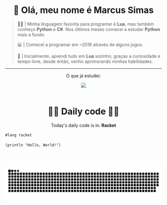 <div align="center">
  <h1>👋 Olá, meu nome é Marcus Simas</h1>
</div>

> 🧑‍💻 | Minha linguagem favorita para programar é **Lua**, mas também conheço **Python** e **C#**. Nos últimos meses comecei a estudar **Python** mais a fundo.
>
> 💻 | Comecei a programar em ~2018 através de alguns jogos.
>
> 📱 | Inicialmente, aprendi tudo em **Lua** sozinho, graças a curiosidade e tempo livre, desde então, venho aprimorando minhas habilidades.

***

<div align="center">
  <p>O que já estudei:</p>
  <a href="https://skillicons.dev">
    <img src="https://skillicons.dev/icons?i=py,lua,html,css,js,github,git,vscode,linux,c#" />
  </a>
</div>

<br>

<div align="center">
  <h1>👨‍💻 Daily code 👨‍💻</h1>
  <p>Today's daily code is in: <b>Racket</b></p>
  
  <div align="left">

```rkt
#lang racket

(println "Hello, World!")
```

  </div>
</div>

<br>

<!--<div align="center">
<h1>📈 Statistics 📈</h1>
  <p>Most used languages:</p>
  <a href="https://github.com/Lobooooooo14" target="_blank">
    <img src="https://github.com/Lobooooooo14/Lobooooooo14/blob/renders-output/metrics.plugin.languages.svg" alt="most used languages" width="600px">
  </a>
</div> -->

<br>
<!--
<div align="center">
    <h1>🏆 Top followers 🏆</h1>
    <p>Followers with more contributions in this month:</p>
    <table>
        <tr>
            <td align="center">
                <p>Top 3</p>
            </td>
            <td align="center">
                <p>Leaderboard</p>
            </td>
        </tr>
        <tr>
            <td width="100px" align="center">
                <table><tr><td width="100px" align="center"><p>:1st_place_medal:</p></td><td width="100px" align="center"><p>:2nd_place_medal:</p></td><td width="100px" align="center"><p>:3rd_place_medal:</p></td></tr><tr><td width="100px" align="center"><img src="https://avatars.githubusercontent.com/u/37253454?v=4" width="100%"/><br><a href="https://github.com/GiverPlay007" target="_blank">GiverPlay007</a><p>7 contributions</p></td><td width="100px" align="center"><img src="https://avatars.githubusercontent.com/u/13619024?v=4" width="100%"/><br><a href="https://github.com/artenlf" target="_blank">artenlf</a><p>6 contributions</p></td><td width="100px" align="center"><img src="https://avatars.githubusercontent.com/u/87309497?v=4" width="100%"/><br><a href="https://github.com/RafaZeero" target="_blank">RafaZeero</a><p>4 contributions</p></td></tr></table>
            </td>
            <td width="fit-content" align="left">
                <ol><li><a href="https://github.com/GiverPlay007">GiverPlay007</a><span> - 7 contributions</span></li><li><a href="https://github.com/artenlf">artenlf</a><span> - 6 contributions</span></li><li><a href="https://github.com/RafaZeero">RafaZeero</a><span> - 4 contributions</span></li><li><a href="https://github.com/Nicky7x">Nicky7x</a><span> - 4 contributions</span></li><li><a href="https://github.com/filipedeschamps">filipedeschamps</a><span> - 3 contributions</span></li><li><a href="https://github.com/LestterX">LestterX</a><span> - 2 contributions</span></li></ol>
            </td>
        </tr>
    </table>
</div> 
<br> -->
<!--
<div align="center">
  <h1>🐍 Snakommits 🐍</h1>
    <picture>
      <source media="(prefers-color-scheme: dark)" srcset="https://raw.githubusercontent.com/Lobooooooo14/Lobooooooo14/snake-output/github-contribution-grid-snake-dark.svg">
      <source media="(prefers-color-scheme: light)" srcset="https://raw.githubusercontent.com/Lobooooooo14/Lobooooooo14/snake-output/github-contribution-grid-snake.svg">
      <img alt="github contribution grid snake animation" src="https://raw.githubusercontent.com/Lobooooooo14/Lobooooooo14/snake-output/github-contribution-grid-snake.svg">
    </picture>
</div> -->


![snake gif](https://github.com/Mixlort/Mixlort/blob/output/github-contribution-grid-snake.svg)
